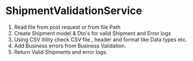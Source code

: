 # ShipmentValidationService
1. Read file from post request or from file Path
2. Create Shipment model & Dto's for valid Shipment and Error logs
3. Using CSV itility check CSV file , header and format like Data types etc.
4. Add Business errors from Business Validation.
5. Return Valid Shipments and error logs.
